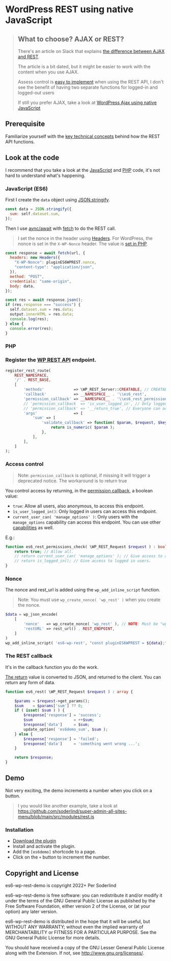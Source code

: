 # WordPress REST using native JavaScript

> ## What to choose? AJAX or REST?
>
> There's an article on Slack that explains [the difference between AJAX and REST](https://wordpress.stackexchange.com/a/273781/14546).
>
> The article is a bit dated, but it might be easier to work with the content when you use AJAX.
>
> Assess control is [easy to implement](#access-control) when using the REST API, I don't see the benefit of having two separate functions for logged-in and logged-out users
>
> If still you prefer AJAX, take a look at [WordPress Ajax using native JavaScript](https://github.com/soderlind/es6-wp-ajax-demo)

## Prerequisite

Familiarize yourself with the [key technical concepts](https://developer.wordpress.org/rest-api/key-concepts/) behind how the REST API functions.

## Look at the code

I recommend that you take a look at the [JavaScript](https://github.com/soderlind/es6-wp-rest-demo/blob/master/es6-wp-rest-demo.js) and [PHP](https://github.com/soderlind/es6-wp-rest-demo/blob/master/es6-wp-rest-demo.php) code, it's not hard to understand what's happening.

### JavaScript (ES6)

First I create the `data` object using [JSON.stringify](https://developer.mozilla.org/en-US/docs/Web/JavaScript/Reference/Global_Objects/JSON/stringify).

```javascript
const data = JSON.stringify({
  sum: self.dataset.sum,
});
```

Then I use [aync/await](https://javascript.info/async-await) with [fetch](https://javascript.info/fetch) to do the REST call.

> I set the nonce in the header using [Headers](https://developer.mozilla.org/en-US/docs/Web/API/Headers). For WordPress, the nonce is set in the `X-WP-Nonce` header. The value is [set in PHP](#nonce).

```javascript
const response = await fetch(url, {
  headers: new Headers({
    "X-WP-Nonce": pluginES6WPREST.nonce,
    "content-type": "application/json",
  }),
  method: "POST",
  credentials: "same-origin",
  body: data,
});

const res = await response.json();
if (res.response === "success") {
  self.dataset.sum = res.data;
  output.innerHTML = res.data;
  console.log(res);
} else {
  console.error(res);
}
```

### PHP

### Register the [WP REST API](https://developer.wordpress.org/rest-api/extending-the-rest-api/) endpoint.

```php
register_rest_route(
	REST_NAMESPACE,
	'/' . REST_BASE,
	[
		'methods'             => \WP_REST_Server::CREATABLE, // CREATABLE = POST. READABLE = GET.
		'callback'            => __NAMESPACE__ . '\\es6_rest',
		'permission_callback' => __NAMESPACE__ . '\\es6_rest_permissions_check',
		// 'permission_callback  => 'is_user_logged_in', // Only logged in users can access this endpoint.
		// 'permission_callback' => '__return_true', // Everyone can access this endpoint.
		'args'                => [
			'sum' => [
				'validate_callback' => function( $param, $request, $key ) {
					return is_numeric( $param );
				},
			],
		],
	]
);
```

### Access control

> Note: `permission_callback` is optional, if missing it will trigger a deprecated notice. The workaround is to return true

You control access by returning, in the [permission callback](https://developer.wordpress.org/rest-api/extending-the-rest-api/adding-custom-endpoints/#permissions-callback), a boolean value:

- `true`: Allow all users, also anonymous, to access this endpoint.
- `ìs_user_logged_in()`: Only logged in users can access this endpoint.
- `current_user_can( 'manage_options' )`: Only users with the `manage_options` capability can access this endpoint. You can use other [capabilities](https://wordpress.org/support/article/roles-and-capabilities/#capability-vs-role-table) as well.

E.g.:

```php
function es6_rest_permissions_check( \WP_REST_Request $request ) : bool {
	return true; // Allow all.
	// return current_user_can( 'manage_options' ); // Give access to administrators.
	// return is_logged_in(); // Give access to logged in users.
}
```

### Nonce

The nonce and rest_url is added using the `wp_add_inline_script` function.

> Note: You must use `wp_create_nonce( 'wp_rest' )` when you create the nonce.

```php
$data = wp_json_encode(
	[
		'nonce'   => wp_create_nonce( 'wp_rest' ), // NOTE: Must be "wp_rest" for the REST API.
		'restURL' => rest_url() . REST_ENDPOINT,
	]
)
wp_add_inline_script( 'es6-wp-rest', "const pluginES6WPREST = ${data};" );
```

### The REST callback

It's in the callback function you do the work.

[The return](https://developer.wordpress.org/rest-api/extending-the-rest-api/adding-custom-endpoints/#return-value) value is converted to JSON, and returned to the client. You can return any form of data.

```php
function es6_rest( \WP_REST_Request $request ) : array {

	$params = $request->get_params();
	$sum    = $params['sum'] ?? 0;
	if ( isset( $sum ) ) {
		$response['response'] = 'success';
		$sum                  = ++$sum;
		$response['data']     = $sum;
		update_option( 'es6demo_sum', $sum );
	} else {
		$response['response'] = 'failed';
		$response['data']     = 'something went wrong ...';
	}

	return $response;
}
```

## Demo

Not very exciting, the demo increments a number when you click on a button.

> I you would like another example, take a look at https://github.com/soderlind/super-admin-all-sites-menu/blob/main/src/modules/rest.js

### Installation

- [Download the plugin](https://github.com/soderlind/es6-wp-rest-demo/archive/refs/heads/main.zip)
- Install and activate the plugin.
- Add the `[es6demo]` shortcode to a page.
- Click on the `+` button to increment the number.

## Copyright and License

es6-wp-rest-demo is copyright 2022+ Per Soderlind

es6-wp-rest-demo is free software: you can redistribute it and/or modify it under the terms of the GNU General Public License as published by the Free Software Foundation, either version 2 of the License, or (at your option) any later version.

es6-wp-rest-demo is distributed in the hope that it will be useful, but WITHOUT ANY WARRANTY; without even the implied warranty of MERCHANTABILITY or FITNESS FOR A PARTICULAR PURPOSE. See the GNU General Public License for more details.

You should have received a copy of the GNU Lesser General Public License along with the Extension. If not, see http://www.gnu.org/licenses/.
